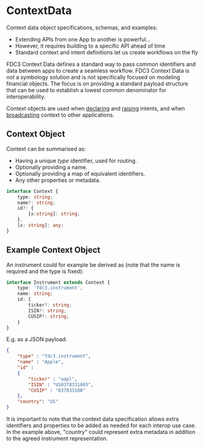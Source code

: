 # ContextData
Context data object specifications, schemas, and examples:

* Extending APIs from one App to another is powerful...
* However, it requires building to a specific API ahead of time
* Standard context and intent definitions let us create workflows on the fly

FDC3 Context Data defines a standard way to pass common identifiers and data between apps to create a seamless workflow.  FDC3 Context Data is not a symbology solution and is not specifically focused on modeling financial objects.  The focus is on providing a standard payload structure that can be used to establish a lowest common denominator for interoperability.

Context objects are used when [declaring]() and [raising]() intents, and when [broadcasting]() context to other applications.

## Context Object

Context can be summarised as:
* Having a unique _type_ identifier, used for routing.
* Optionally providing a name.
* Optionally providing a map of equivalent identifiers.
* Any other properties or metadata.
```typescript
interface Context {
    type: string;
    name?: string;
    id?: {
        [x:string]: string;
    },
    [x: string]: any;
}
```
## Example Context Object

An instrument could for example be derived as (note that the name is required and the type is fixed):

```typescript
interface Instrument extends Context {
    type: 'fdc3.instrument',
    name: string;
    id: {
        ticker?: string;
        ISIN?: string;
        CUSIP?: string;
    }
}
```

E.g. as a JSON payload:

```json
{
    "type" : "fdc3.instrument",
    "name" : "Apple",
    "id" : 
    {  
        "ticker" : "aapl",
        "ISIN" : "US0378331005",
        "CUSIP" : "037833100"
    },
    "country": "US"
}
```
 It is important to note that the context data specification allows extra identifiers and properties to be added as needed for each interop use case. In the example above, "country" could represent extra metadata in addition to the agreed instrument representation.
